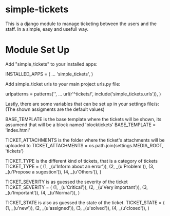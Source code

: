# simple-tickets

This is a django module to manage ticketing between the users and the staff.
In a simple, easy and usefull way.

# Module Set Up

Add "simple_tickets" to your installed apps:

INSTALLED_APPS = (
    ...
    'simple_tickets',
    )


Add simple_ticket urls to your main project urls.py file:

urlpatterns = patterns('',
    ...
    url(r'^tickets/', include('simple_tickets.urls')),
    )

Lastly, there are some variables that can be set up in your settings file/s:
(The shown assigments are the default values)

BASE_TEMPLATE is the base template where the tickets will be shown, its assumend that will be a block named 'blocktickets'
BASE_TEMPLATE = 'index.html'

TICKET_ATTACHMENTS is the folder where the ticket's attachments will be uploaded to
TICKET_ATTACHMENTS = os.path.join(settings.MEDIA_ROOT, 'tickets')

TICKET_TYPE is the different kind of tickets, that is a category of tickets
TICKET_TYPE = (
        (1, _(u'Inform about an error')),
        (2, _(u'Problem')),
        (3, _(u'Propose a sugestion')),
        (4, _(u'Others')),
        )

TICKET_SEVERITY is as guessed the severity of the ticket
TICKET_SEVERITY = (
        (1, _(u'Critical')),
        (2, _(u'Very important')),
        (3, _(u'Important')),
        (4, _(u'Normal')),
        )

TICKET_STATE is also as guessed the state of the ticket.
TICKET_STATE = (
        (1, _(u'new')),
        (2, _(u'assigned')),
        (3, _(u'solved')),
        (4, _(u'closed')),
        )
